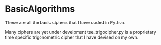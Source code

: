 # BasicAlgorithms

These are all the basic ciphers that I have coded in Python.

Many ciphers are yet under develpment
tse_trigocipher.py is a proprietary time specific trigonometric cipher that I have devised on my own.
